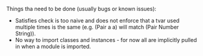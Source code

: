 Things tha need to be done (usually bugs or known issues):

-   Satisfies check is too naive and does not enforce that a tvar used multiple
    times is the same (e.g. (Pair a a) will match (Pair Number String)).
-   No way to import classes and instances - for now all are implicitly pulled
    in when a module is imported.
